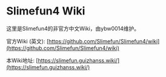 # Slimefun4 Wiki

这里是Slimefun4的非官方中文Wiki，由ybw0014维护。

官方Wiki (英文): [https://github.com/Slimefun/Slimefun4/wiki](https://github.com/Slimefun/Slimefun4/wiki)

本Wiki地址: [https://slimefun.guizhanss.wiki/](https://slimefun.guizhanss.wiki/)
